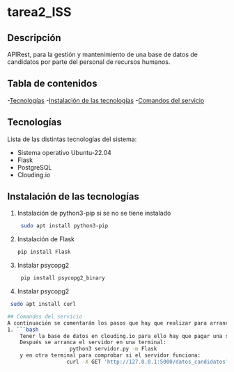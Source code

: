 # tarea2_ISS

## Descripción 
APIRest, para la gestión y mantenimiento de una base de datos de candidatos por parte del personal de recursos humanos. 

## Tabla de contenidos 
-[Tecnologías](#Tecnologías)
-[Instalación de las tecnologías](#Instalación-de-las-tecnologías)
-[Comandos del servicio](#Comandos-del-servicio)

## Tecnologías
Lista de las distintas tecnologías del sistema:
* Sistema operativo Ubuntu-22.04
* Flask
* PostgreSQL
* Clouding.io
## Instalación de las tecnologías 
1. Instalación de python3-pip si se no se tiene instalado 
   ```bash
    sudo apt install python3-pip
2. Instalación de Flask
     ```bash
    pip install Flask
3. Instalar psycopg2
   ```bash
    pip install psycopg2_binary
4. Instalar psycopg2
```bash
 sudo apt install curl 

## Comandos del servicio
A continuación se comentarán los pasos que hay que realizar para arrancar el servicio 
1. ```bash
    Tener la base de datos en clouding.io para ello hay que pagar una subscripción.
    Después se arranca el servidor en una terminal:
                    python3 servidor.py -m Flask 
    y en otra terminal para comprobar si el servidor funciona: 
                   curl -X GET 'http://127.0.0.1:5000/datos_candidatos?perfil=ingeniero&experiencia=1'

   
